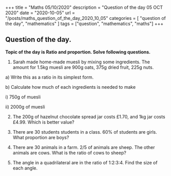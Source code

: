 +++
title = "Maths 05/10/2020"
description = "Question of the day 05 OCT 2020"
date = "2020-10-05"
url = "/posts/maths_question_of_the_day_2020_10_05"
categories = [ "question of the day", "mathematics" ]
tags = ["question", "mathematics", "maths"]
+++

## Question of the day.
 
 
**Topic of the day is Ratio and proportion. Solve following questions.**

1. Sarah made home-made muesli by mixing some ingredients. The amount for 1.5kg muesli are 900g oats, 375g dried fruit, 225g nuts. 

a) Write this as a ratio in its simplest form.

b) Calculate how much of each ingredients is needed to make

i) 750g of muesli   

ii) 2000g of muesli

2. The 200g of hazelnut chocolate spread jar costs £1.70, and 1kg jar costs £4.99. Which is better value?

3.  There are 30 students students in a class. 60% of students are girls. What proportion are boys? 

4. There are 30 animals in a farm. 2/5 of animals are sheep. The other animals are cows. What is the ratio of cows to sheep?

5. The angle in a quadrilateral are in the ratio of 1:2:3:4. Find the size of each angle. 




